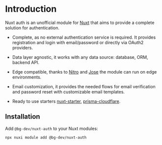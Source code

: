 # Introduction

Nuxt auth is an unofficial module for [Nuxt](https://nuxt.com) that aims to provide a complete solution for authentication.

- Complete, as no external authentication service is required. It provides registration and login with email/password or directly via OAuth2 providers.

- Data layer agnostic, it works with any data source: database, ORM, backend API.

- Edge compatible, thanks to [Nitro](https://github.com/unjs/nitro) and [Jose](https://github.com/panva/jose) the module can run on edge environments.

- Email customization, it provides the needed flows for email verification and password reset with customizable email templates.

- Ready to use starters [nuxt-starter](https://github.com/becem-gharbi/nuxt-starter), [prisma-cloudflare](https://github.com/becem-gharbi/prisma-cloudflare).

## Installation

Add `@bg-dev/nuxt-auth` to your Nuxt modules:

```bash
npx nuxi module add @bg-dev/nuxt-auth
```
